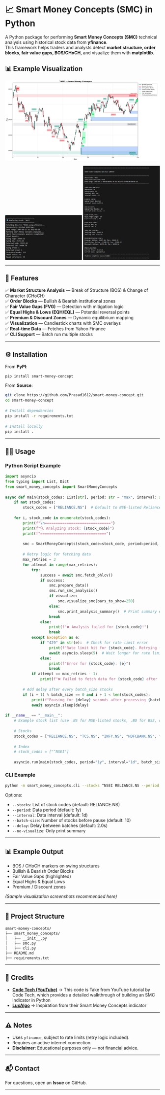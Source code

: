 # 📈 Smart Money Concepts (SMC) in Python  

A Python package for performing **Smart Money Concepts (SMC)** technical analysis using historical stock data from **yfinance**.  
This framework helps traders and analysts detect **market structure, order blocks, fair value gaps, BOS/CHoCH**, and visualize them with **matplotlib**. 

## 📊 Example Visualization

![SMC Chart Example](images/smc_chart.png)

<p align="center">
  <img src="images/Analyzing.png" alt="Analyzing" width="250"/>
  <img src="images/Analysis_summary.png" alt="Analysis_summary" width="250"/>
</p>

---

## 🚀 Features  
✅ **Market Structure Analysis** — Break of Structure (BOS) & Change of Character (CHoCH)  
✅ **Order Blocks** — Bullish & Bearish institutional zones  
✅ **Fair Value Gaps (FVG)** — Detection with mitigation logic  
✅ **Equal Highs & Lows (EQH/EQL)** — Potential reversal points  
✅ **Premium & Discount Zones** — Dynamic equilibrium mapping  
✅ **Visualization** — Candlestick charts with SMC overlays  
✅ **Real-time Data** — Fetches from Yahoo Finance  
✅ **CLI Support** — Batch run multiple stocks  

---

## ⚙️ Installation  

From **PyPI**:  
```bash
pip install smart-money-concept
```

From **Source**:  
```bash
git clone https://github.com/Prasad1612/smart-money-concept.git
cd smart-money-concept

# Install dependencies
pip install -r requirements.txt

# Install locally
pip install .
```

---

## 🧑‍💻 Usage  

### Python Script Example  
```python
import asyncio
from typing import List, Dict
from smart_money_concepts import SmartMoneyConcepts

async def main(stock_codes: List[str], period: str = "max", interval: str = "1d", batch_size: int = 10, delay: float = 2.0, visualize: bool = True):
    if not stock_codes:
        stock_codes = ["RELIANCE.NS"]  # Default to NSE-listed Reliance

    for i, stock_code in enumerate(stock_codes):
        print(f"\n==============================")
        print(f"🔍 Analyzing stock: {stock_code}")
        print(f"==============================")

        smc = SmartMoneyConcepts(stock_code=stock_code, period=period, interval=interval)
        
        # Retry logic for fetching data
        max_retries = 3
        for attempt in range(max_retries):
            try:
                success = await smc.fetch_ohlcv()
                if success:
                    smc.prepare_data()
                    smc.run_smc_analysis()
                    if visualize:
                        smc.visualize_smc(bars_to_show=250)
                    else:
                        smc.print_analysis_summary()  # Print summary even if visualization is skipped
                    break
                else:
                    print(f"❌ Analysis failed for {stock_code}!")
                    break
            except Exception as e:
                if "429" in str(e):  # Check for rate limit error
                    print(f"Rate limit hit for {stock_code}. Retrying ({attempt + 1}/{max_retries}) after delay...")
                    await asyncio.sleep(5)  # Wait longer for rate limit errors
                else:
                    print(f"Error for {stock_code}: {e}")
                    break
            if attempt == max_retries - 1:
                print(f"❌ Failed to fetch data for {stock_code} after {max_retries} attempts.")

        # Add delay after every batch_size stocks
        if (i + 1) % batch_size == 0 and i + 1 < len(stock_codes):
            print(f"Pausing for {delay} seconds after processing {batch_size} stocks...")
            await asyncio.sleep(delay)

if __name__ == "__main__":
    # Example stock list (use .NS for NSE-listed stocks, .BO for BSE, or others as needed)

    # Stocks
    stock_codes = ["RELIANCE.NS", "TCS.NS", "INFY.NS", "HDFCBANK.NS", "ICICIBANK.NS"]
    
    # Index
    # stock_codes = ["^NSEI"]
    
    asyncio.run(main(stock_codes, period="1y", interval="1d", batch_size=10, delay=2.0, visualize=True))
```

### CLI Example  
```bash
python -m smart_money_concepts.cli --stocks ^NSEI RELIANCE.NS --period 1y --interval 1d
```

Options:  
- `--stocks`: List of stock codes (default: RELIANCE.NS)  
- `--period`: Data period (default: 1y)  
- `--interval`: Data interval (default: 1d)  
- `--batch-size`: Number of stocks before pause (default: 10)  
- `--delay`: Delay between batches (default: 2.0s)  
- `--no-visualize`: Only print summary  

---

## 📊 Example Output  
- BOS / CHoCH markers on swing structures  
- Bullish & Bearish Order Blocks  
- Fair Value Gaps (highlighted)  
- Equal Highs & Equal Lows  
- Premium / Discount zones  

*(Sample visualization screenshots recommended here)*  

---

## 📂 Project Structure  
```
smart-money-concepts/
├── smart_money_concepts/
│   ├── __init__.py
│   ├── smc.py
│   ├── cli.py
├── README.md
├── requirements.txt
```

---

## 🙌 Credits  
- **[Code Tech (YouTube)](https://www.youtube.com/watch?v=s6YWq-W7V6g)** → This code is Take from YouTube tutorial by Code Tech, which provides a detailed walkthrough of building an SMC indicator in Python
- **[LuxAlgo](https://www.luxalgo.com/library/indicator/smart-money-concepts-smc/)** → Inspiration from their Smart Money Concepts indicator  

---

## ⚠️ Notes  
- Uses `yfinance`, subject to rate limits (retry logic included).  
- Requires an active internet connection.  
- **Disclaimer**: Educational purposes only — not financial advice.  

---

## 📬 Contact  
For questions, open an **Issue** on GitHub.  

---


